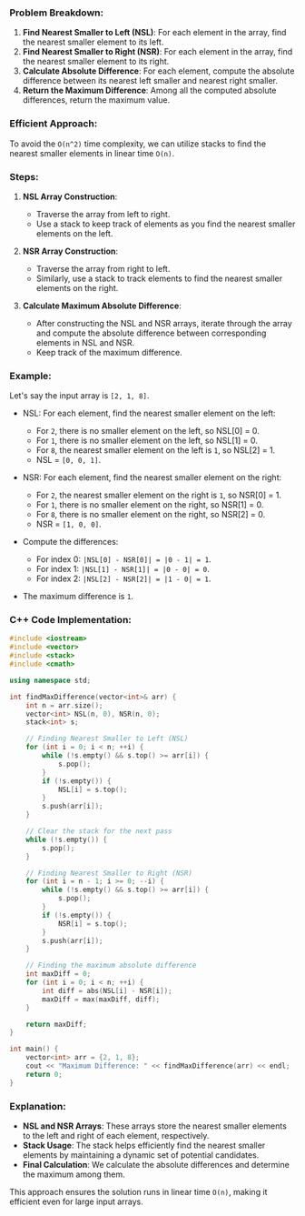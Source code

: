 
### Problem Breakdown:
1. **Find Nearest Smaller to Left (NSL)**: For each element in the array, find the nearest smaller element to its left.
2. **Find Nearest Smaller to Right (NSR)**: For each element in the array, find the nearest smaller element to its right.
3. **Calculate Absolute Difference**: For each element, compute the absolute difference between its nearest left smaller and nearest right smaller.
4. **Return the Maximum Difference**: Among all the computed absolute differences, return the maximum value.

### Efficient Approach:
To avoid the `O(n^2)` time complexity, we can utilize stacks to find the nearest smaller elements in linear time `O(n)`.

### Steps:

1. **NSL Array Construction**:
   - Traverse the array from left to right.
   - Use a stack to keep track of elements as you find the nearest smaller elements on the left.

2. **NSR Array Construction**:
   - Traverse the array from right to left.
   - Similarly, use a stack to track elements to find the nearest smaller elements on the right.

3. **Calculate Maximum Absolute Difference**:
   - After constructing the NSL and NSR arrays, iterate through the array and compute the absolute difference between corresponding elements in NSL and NSR.
   - Keep track of the maximum difference.

### Example:
Let's say the input array is `[2, 1, 8]`.

- NSL: For each element, find the nearest smaller element on the left:
  - For `2`, there is no smaller element on the left, so NSL[0] = 0.
  - For `1`, there is no smaller element on the left, so NSL[1] = 0.
  - For `8`, the nearest smaller element on the left is `1`, so NSL[2] = 1.
  - NSL = `[0, 0, 1]`.

- NSR: For each element, find the nearest smaller element on the right:
  - For `2`, the nearest smaller element on the right is `1`, so NSR[0] = 1.
  - For `1`, there is no smaller element on the right, so NSR[1] = 0.
  - For `8`, there is no smaller element on the right, so NSR[2] = 0.
  - NSR = `[1, 0, 0]`.

- Compute the differences:
  - For index 0: `|NSL[0] - NSR[0]| = |0 - 1| = 1`.
  - For index 1: `|NSL[1] - NSR[1]| = |0 - 0| = 0`.
  - For index 2: `|NSL[2] - NSR[2]| = |1 - 0| = 1`.

- The maximum difference is `1`.

### C++ Code Implementation:
```cpp
#include <iostream>
#include <vector>
#include <stack>
#include <cmath>

using namespace std;

int findMaxDifference(vector<int>& arr) {
    int n = arr.size();
    vector<int> NSL(n, 0), NSR(n, 0);
    stack<int> s;

    // Finding Nearest Smaller to Left (NSL)
    for (int i = 0; i < n; ++i) {
        while (!s.empty() && s.top() >= arr[i]) {
            s.pop();
        }
        if (!s.empty()) {
            NSL[i] = s.top();
        }
        s.push(arr[i]);
    }

    // Clear the stack for the next pass
    while (!s.empty()) {
        s.pop();
    }

    // Finding Nearest Smaller to Right (NSR)
    for (int i = n - 1; i >= 0; --i) {
        while (!s.empty() && s.top() >= arr[i]) {
            s.pop();
        }
        if (!s.empty()) {
            NSR[i] = s.top();
        }
        s.push(arr[i]);
    }

    // Finding the maximum absolute difference
    int maxDiff = 0;
    for (int i = 0; i < n; ++i) {
        int diff = abs(NSL[i] - NSR[i]);
        maxDiff = max(maxDiff, diff);
    }

    return maxDiff;
}

int main() {
    vector<int> arr = {2, 1, 8};
    cout << "Maximum Difference: " << findMaxDifference(arr) << endl;
    return 0;
}
```

### Explanation:
- **NSL and NSR Arrays**: These arrays store the nearest smaller elements to the left and right of each element, respectively.
- **Stack Usage**: The stack helps efficiently find the nearest smaller elements by maintaining a dynamic set of potential candidates.
- **Final Calculation**: We calculate the absolute differences and determine the maximum among them.

This approach ensures the solution runs in linear time `O(n)`, making it efficient even for large input arrays.
